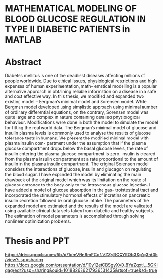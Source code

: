 
# MATHEMATICAL MODELING OF BLOOD GLUCOSE REGULATION IN TYPE II DIABETIC PATIENTS in MATLAB

# Abstract

Diabetes mellitus is one of the deadliest diseases affecting millions of people worldwide. Due
to ethical issues, physiological restrictions and high expenses of human experimentation, math-
ematical modelling is a popular alternative approach in obtaining reliable information on a
disease in a safe and cost effective way.
In this thesis, we modified and expanded two existing model – Bergman’s minimal model and
Sorensen model. While Bergman model developed using simplistic approach using minimal
number of ordinary differential equations, on the contrary, Sorensen model was quite large and
complex in nature containing detailed physiological behaviour. Modifications were done in
both the model to simulate the model for fitting the real world data. The Bergman’s minimal
model of glucose and insulin plasma levels is commonly used to analyse the results of glucose
tolerance tests in humans. We present the modified minimal model with plasma insulin com-
partment under the assumption that if the plasma glucose compartment drops below the basal
glucose levels, the rate of insulin entering the plasma glucose compartment is zero. Insulin is
cleared from the plasma insulin compartment at a rate proportional to the amount of insulin in
the plasma insulin compartment.
The original Sorensen model considers the interactions of glucose, insulin and glucagon on
regulating the blood sugar. I have expanded the model by eliminating the main drawback of
the original model which was its limitation on the route of glucose entrance to the body only
to the intravenous glucose injection. I have added a model of glucose absorption in the gas-
trointestinal tract and incorporated the stimulatory hormonal effects of incretins on pancreatic
insulin secretion followed by oral glucose intake. The parameters of the expanded model are
estimated and the results of the model are validated using available clinical data sets taken from
diabetic and healthy subjects. The estimation of model parameters is accomplished through
solving nonlinear optimization problems.

# Thesis and PPT
https://drive.google.com/file/d/1dmVNn8mFCoNVZZyBGQYEOb3Sp1q3ht3k/view?usp=sharing
https://docs.google.com/presentation/d/10y12etCBSgyXvD_8YaZqxtiL_5GKiqag/edit?usp=sharing&ouid=101882686217936531435&rtpof=true&sd=true
